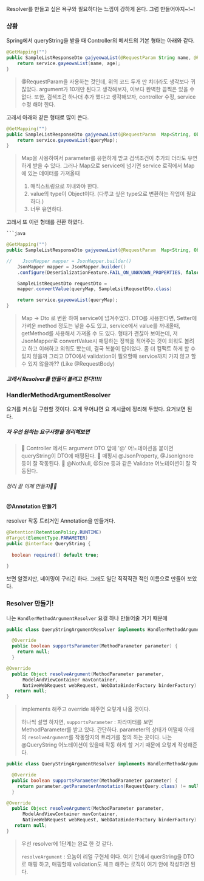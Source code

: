 
Resolver를 만들고 싶은 욕구와 필요하다는 느낌이 강하게 온다.
그럼 만들어야지~!~!

### 상황
Spring에서 queryString을 받을 때 Controller의 메서드의 기본 형태는 아래와 같다.

```java
@GetMapping("")
public SampleListResponseDto gajyeowaList(@RequestParam String name, @RequestParam Integer age) {
	return service.gayeowaList(name, age);
}
```

> @RequestParam을 사용하는 것인데, 위의 코드 두개 만 치더라도 생각보다 귀찮았다.
> argument가 10개만 된다고 생각해보자, 이보다 완벽한 끔찍은 있을 수 없다. 
> 또한, 검색조건 하나더 추가 했다고 생각해보자, controller 수정, service 수정 해야 한다.

고래서 아래와 같은 형태로 많이 쓴다.

```java
@GetMapping("")
public SampleListResponseDto gajyeowaList(@RequestParam  Map<String, Object> queryMap) {
	return service.gayeowaList(queryMap);
}
```

> Map을 사용하여서 parameter를 유현하게 받고 검색조건이 추가되 더라도 유연하게 받을 수 있다.
> 그러나 Map으로 service에 넘기면 service 로직에서 Map에 있는 데이터를 가져올때 
> 	1. 매직스트링으로 꺼내와야 한다.
> 	2. value의 type이 Object이다. (다루고 싶은 type으로 변환하는 작업이 필요하다.)
> 	3. 너무 유연하다.

고래서 또 이런 형태를 전환 하였다.
```java
```java

@GetMapping("")
public SampleListResponseDto gajyeowaList(@RequestParam  Map<String, Object> queryMap) {

//    JsonMapper mapper = JsonMapper.builder()  
	JsonMapper mapper = JsonMapper.builder()
	.configure(DeserializationFeature.FAIL_ON_UNKNOWN_PROPERTIES, false).build();

	SampleListRequestDto requestDto = 
	mapper.convertValue(queryMap, SampleLsitRequsetDto.class)

	return service.gayeowaList(queryMap);
}
```

> Map → Dto 로 변환 하여 service에 넘겨주었다.
> DTO를 사용한다면, Setter에 가벼운 method 정도는 넣을 수도 있고, 
> service에서 value를 꺼내올때, getMethod를 사용해서 가져올 수 도 있다.
> 형태가 괜찮아 보이는데, 저 JsonMapper로 convertValue시 매핑하는 정책을 적어주는 것이 외워도 볼려고 하고 이해하고 외워도 봤는데, 결국 복붙이 답이었다. 
> 좀 더 컴팩트 하게 할 수 있지 않을까 그리고 DTO에서 validation이 필요할때 service까지 가지 않고 할 수 있지 않을까?? (Like @RequestBody)


##### 고래서 Resolver를 만들어 볼려고 한다!!!!!
### HandlerMethodArgumentResolver
요거를 커스텀 구현할 것이다.
요게 무어냐면 요 게시글에 정리해 두었다. 요거보면 된다.


##### 자 우선 원하는 요구사항을 정리해보면
> 📌 Controller 메서드 argument DTO 앞에 '@' 어노테이션을 붙이면 queryString이 DTO에 매핑된다.
> 📌 매핑시 @JsonProperty, @JsonIgnore등이 잘 작동된다.
> 📌 @NotNull, @Size 등과 같은 Validate 어노테이션이 잘 작동된다.
###### 정리 끝 이제 만들자💪💪
#### @Annotation 만들기
resolver 작동 트리거인 Annotation을 만들거다.
```java
@Retention(RetentionPolicy.RUNTIME)  
@Target(ElementType.PARAMETER)  
public @interface QueryString {  
  
  boolean required() default true;  
  
}
```

보면 알겠지만, 네이밍이 구리긴 하다. 그래도 일단 직직직관 적인 이름으로 만들어 보았다.

### Resolver 만들기!
나는 `HandlerMethodArgumentResolver` 요걸 하나 만들어줄 거기 때문에
```java
public class QueryStringArgumentResolver implements HandlerMethodArgumentResolver {

  @Override
  public boolean supportsParameter(MethodParameter parameter) {
    return null;
  }

@Override  
  public Object resolveArgument(MethodParameter parameter,  
      ModelAndViewContainer mavContainer,  
      NativeWebRequest webRequest, WebDataBinderFactory binderFactory) throws Exception {  
   return null;
}
```

> implements 해주고 override 해주면 요렇게 나올 것이다.
> 
> 하나씩 설명 하자면,
> `supportsParameter` : 파라미터를 보면 MethodParameter를 받고 있다. 간단하다. parameter의 상태가 어떨때 아래의 `resolveArgument`를 작동할지의 트리거를 정의 하는 곳이다.
> 나는 @QueryString 어노테이션이 있을때 작동 하게 할 거기 때문에 요렇게 작성해준다.


```java
public class QueryStringArgumentResolver implements HandlerMethodArgumentResolver {

  @Override
  public boolean supportsParameter(MethodParameter parameter) {
    return parameter.getParameterAnnotation(RequestQuery.class) != null;
  }

@Override  
  public Object resolveArgument(MethodParameter parameter,  
      ModelAndViewContainer mavContainer,  
      NativeWebRequest webRequest, WebDataBinderFactory binderFactory) throws Exception {  
   return null;
}
```

> 우선 resolver에 1단계는 완료 한 것 같다.
> 
> `resolveArgument` : 요놈이 리얼 구현체 이다. 여기 안에서 querString을 DTO로 매핑 하고, 매핑할때 validation도 체크 해주는 로직이 여기 안에 작성하면 된다.



